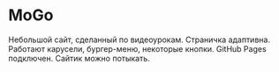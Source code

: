 # MoGo

Небольшой сайт, сделанный по видеоурокам.
Страничка адаптивна. 
Работают карусели, бургер-меню, некоторые кнопки. 
GitHub Pages подключен. Сайтик можно потыкать.

